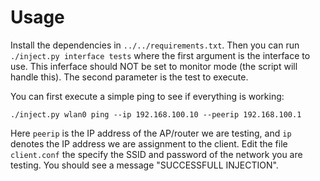 # Usage

Install the dependencies in `../../requirements.txt`. Then you can run
`./inject.py interface tests` where the first argument is the interface
to use. This inferface should NOT be set to monitor mode (the script will
handle this). The second parameter is the test to execute.

You can first execute a simple ping to see if everything is working:

	./inject.py wlan0 ping --ip 192.168.100.10 --peerip 192.168.100.1

Here `peerip` is the IP address of the AP/router we are testing, and `ip`
denotes the IP address we are assignment to the client. Edit the file
`client.conf` the specify the SSID and password of the network you are
testing. You should see a message "SUCCESSFULL INJECTION".

